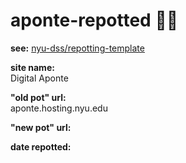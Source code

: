 # aponte-repotted 🌱🍯
__see:__ [nyu-dss/repotting-template](https://github.com/nyu-dss/repotting-template/)

__site name:__  
Digital Aponte

__"old pot" url:__   
aponte.hosting.nyu.edu

__"new pot" url:__  
  

__date repotted:__  



